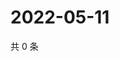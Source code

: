# 2022-05-11

共 0 条

<!-- BEGIN WEIBO -->
<!-- 最后更新时间 Wed May 11 2022 12:22:45 GMT+0800 (China Standard Time) -->

<!-- END WEIBO -->
